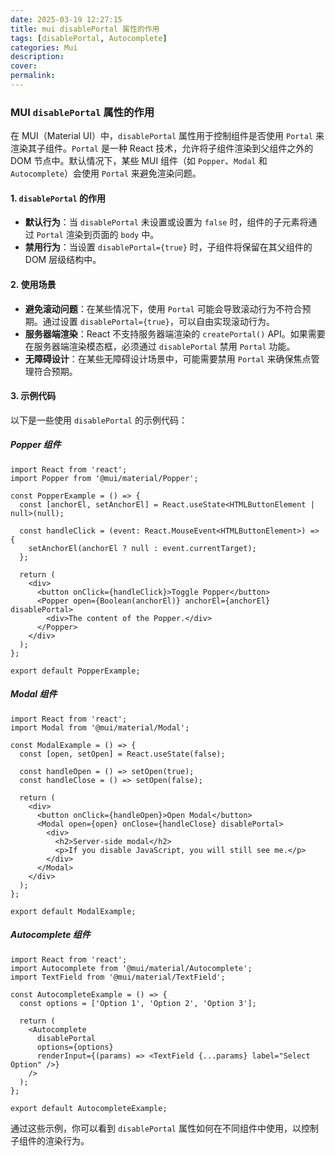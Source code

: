 ```yaml
---
date: 2025-03-19 12:27:15
title: mui disablePortal 属性的作用
tags: [disablePortal, Autocomplete]
categories: Mui
description:
cover:
permalink:
---
```


### MUI `disablePortal` 属性的作用

在 MUI（Material UI）中，`disablePortal` 属性用于控制组件是否使用 `Portal` 来渲染其子组件。`Portal` 是一种 React 技术，允许将子组件渲染到父组件之外的 DOM 节点中。默认情况下，某些 MUI 组件（如 `Popper`、`Modal` 和 `Autocomplete`）会使用 `Portal` 来避免渲染问题。

#### **1. `disablePortal` 的作用**

- **默认行为**：当 `disablePortal` 未设置或设置为 `false` 时，组件的子元素将通过 `Portal` 渲染到页面的 `body` 中。
- **禁用行为**：当设置 `disablePortal={true}` 时，子组件将保留在其父组件的 DOM 层级结构中。

#### **2. 使用场景**

- **避免滚动问题**：在某些情况下，使用 `Portal` 可能会导致滚动行为不符合预期。通过设置 `disablePortal={true}`，可以自由实现滚动行为。
- **服务器端渲染**：React 不支持服务器端渲染的 `createPortal()` API。如果需要在服务器端渲染模态框，必须通过 `disablePortal` 禁用 `Portal` 功能。
- **无障碍设计**：在某些无障碍设计场景中，可能需要禁用 `Portal` 来确保焦点管理符合预期。

#### **3. 示例代码**

以下是一些使用 `disablePortal` 的示例代码：

##### **Popper 组件**

```tsx
import React from 'react';
import Popper from '@mui/material/Popper';

const PopperExample = () => {
  const [anchorEl, setAnchorEl] = React.useState<HTMLButtonElement | null>(null);

  const handleClick = (event: React.MouseEvent<HTMLButtonElement>) => {
    setAnchorEl(anchorEl ? null : event.currentTarget);
  };

  return (
    <div>
      <button onClick={handleClick}>Toggle Popper</button>
      <Popper open={Boolean(anchorEl)} anchorEl={anchorEl} disablePortal>
        <div>The content of the Popper.</div>
      </Popper>
    </div>
  );
};

export default PopperExample;
```

##### **Modal 组件**

```tsx
import React from 'react';
import Modal from '@mui/material/Modal';

const ModalExample = () => {
  const [open, setOpen] = React.useState(false);

  const handleOpen = () => setOpen(true);
  const handleClose = () => setOpen(false);

  return (
    <div>
      <button onClick={handleOpen}>Open Modal</button>
      <Modal open={open} onClose={handleClose} disablePortal>
        <div>
          <h2>Server-side modal</h2>
          <p>If you disable JavaScript, you will still see me.</p>
        </div>
      </Modal>
    </div>
  );
};

export default ModalExample;
```

##### **Autocomplete 组件**

```tsx
import React from 'react';
import Autocomplete from '@mui/material/Autocomplete';
import TextField from '@mui/material/TextField';

const AutocompleteExample = () => {
  const options = ['Option 1', 'Option 2', 'Option 3'];

  return (
    <Autocomplete
      disablePortal
      options={options}
      renderInput={(params) => <TextField {...params} label="Select Option" />}
    />
  );
};

export default AutocompleteExample;
```

通过这些示例，你可以看到 `disablePortal` 属性如何在不同组件中使用，以控制子组件的渲染行为。
